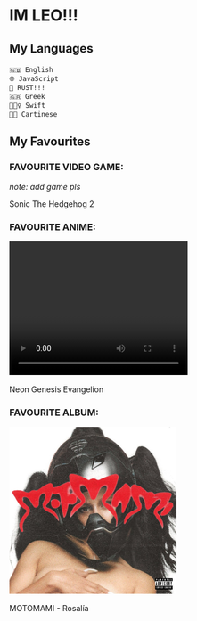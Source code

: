 # IM LEO!!!
## My Languages
	🇬🇧 English
	🌐 JavaScript
	🦀 RUST!!!
	🇬🇷 Greek
	👱🏻‍♀️ Swift
	🧛🏿 Cartinese
## My Favourites
### FAVOURITE VIDEO GAME:
*note: add game pls*

Sonic The Hedgehog 2
### FAVOURITE ANIME:

<video width="320" height="240" controls>
	<source src="src/NGE_EP01.mp4" type="video/mp4">
	Video tag not supported
</video>

Neon Genesis Evangelion

### FAVOURITE ALBUM:
[<img src="src/motomami.jpg" alt="drawing" width="300"/>](https://open.spotify.com/album/6jbtHi5R0jMXoliU2OS0lo)

MOTOMAMI - Rosalía
